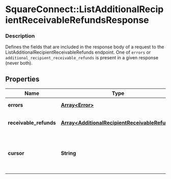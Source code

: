 # SquareConnect::ListAdditionalRecipientReceivableRefundsResponse

### Description

Defines the fields that are included in the response body of a request to the ListAdditionalRecipientReceivableRefunds endpoint.  One of `errors` or `additional_recipient_receivable_refunds` is present in a given response (never both).

## Properties
Name | Type | Description | Notes
------------ | ------------- | ------------- | -------------
**errors** | [**Array&lt;Error&gt;**](Error.md) | Any errors that occurred during the request. | [optional] 
**receivable_refunds** | [**Array&lt;AdditionalRecipientReceivableRefund&gt;**](AdditionalRecipientReceivableRefund.md) | An array of AdditionalRecipientReceivableRefunds that match your query. | [optional] 
**cursor** | **String** | A pagination cursor for retrieving the next set of results, if any remain. Provide this value as the &#x60;cursor&#x60; parameter in a subsequent request to this endpoint.  See [Pagination](/basics/api101/pagination) for more information. | [optional] 


